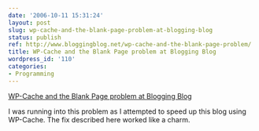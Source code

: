 ```yaml
---
date: '2006-10-11 15:31:24'
layout: post
slug: wp-cache-and-the-blank-page-problem-at-blogging-blog
status: publish
ref: http://www.bloggingblog.net/wp-cache-and-the-blank-page-problem/
title: WP-Cache and the Blank Page problem at Blogging Blog
wordpress_id: '110'
categories:
- Programming
---
```


[WP-Cache and the Blank Page problem at Blogging Blog](http://www.bloggingblog.net/wp-cache-and-the-blank-page-problem/)

I was running into this problem as I attempted to speed up this blog using WP-Cache.  The fix described here worked like a charm.

